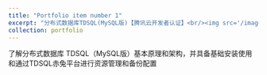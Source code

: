 ```yaml
---
title: "Portfolio item number 1"
excerpt: "分布式数据库TDSQL(MySQL版)【腾讯云开发者认证】<br/><img src='/images/certis/certi1.jpg'>"
collection: portfolio
---
```


了解分布式数据库 TDSQL（MySQL版）基本原理和架构，并具备基础安装使用和通过TDSQL赤兔平台进行资源管理和备份配置